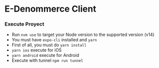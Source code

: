 # E-Denommerce Client

### Execute Proyect

* Run `nvm use` to target your Node version to the supported version (v14)
* You must have `expo-cli` installed and `yarn`
* First of all, you must do `yarn install`
* `yarn ios` execute for iOS
* `yarn android` execute for Android
* Execute with tunnel `npm run tunnel`